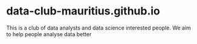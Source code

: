 # data-club-mauritius.github.io

This is a club of data analysts and data science interested people. We aim to help people analyse data better
